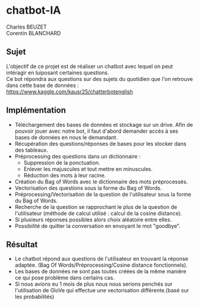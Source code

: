 # chatbot-IA
Charles BEUZET  
Corentin BLANCHARD  
  
  ## Sujet
  L'objectif de ce projet est de réaliser un chatbot avec lequel on peut intéragir en luiposant certaines questions.  
  Ce bot répondra aux questions sur des sujets du quotidien que l'on retrouve dans cette base de données : https://www.kaggle.com/kausr25/chatterbotenglish  
    
  ## Implémentation
  
  - Téléchargement des bases de données et stockage sur un drive. Afin de pouvoir jouer avec notre bot, il faut d'abord demander accès à ses bases de données en nous le demandant.  
  - Récupération des questions/réponses de bases pour les stocker dans des tableaux.
  - Préprocessing des questions dans un dictionnaire : 
    - Suppression de la ponctuation.
    - Enlever les majuscules et tout mettre en minuscules.
    - Réduction des mots à leur racine.
  - Création du Bag of Words avec le dictionnaire des mots préprocessés.
  - Vectorisation des questions sous la forme du Bag of Words.
  - Préprocessing/Vectorisation de la question de l'utilisateur sous la forme du Bag of Words.
  - Recherche de la question se rapprochant le plus de la question de l'utilisateur (méthode de calcul utilisé : calcul de la cosine distance).
  - Si plusieurs réponses possibles alors choix aléatoire entre elles.
  - Possibilité de quitter la conversation en envoyant le mot "goodbye".
  
  ## Résultat  
  
  - Le chatbot répond aux questions de l'utilisateur en trouvant la réponse adaptée. (Bag Of Words/Préprocessing/Cosine distance fonctionnels).
  - Les bases de données ne sont pas toutes créées de la même manière ce qui pose problème dans certains cas.
  - Si nous avions eu 1 mois de plus nous nous serions penchés sur l'utilisation de GloVe qui effectue une vectorisation différente.(basé sur les probabilités)
  
  
  
  
  
